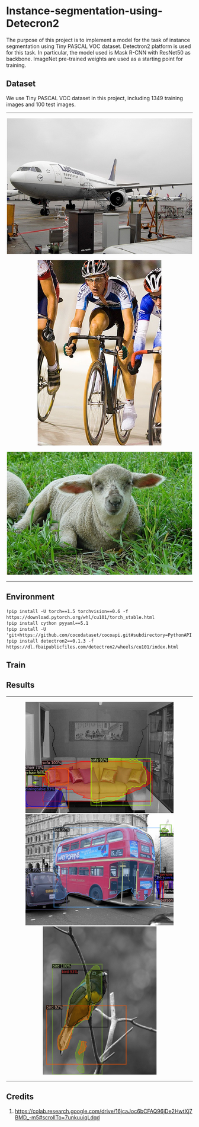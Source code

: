 # Instance-segmentation-using-Detecron2
The purpose of this project is to implement a model for the task of instance segmentation using Tiny PASCAL VOC dataset. Detectron2 platform is used for this task. In particular, the model used is Mask R-CNN with ResNet50 as backbone. ImageNet pre-trained weights are used as a starting point for training.
## Dataset
We use Tiny PASCAL VOC dataset in this project, including 1349 training images and 100 test images.

------------------
<p align="center">
  <img src="2007_000033.jpg">
</p>

<p align="center">
  <img src="2007_000129.jpg">
</p>

<p align="center">
  <img src="2007_000175.jpg">
</p>

-------------------


## Environment

 ```
!pip install -U torch==1.5 torchvision==0.6 -f https://download.pytorch.org/whl/cu101/torch_stable.html
!pip install cython pyyaml==5.1
!pip install -U 'git+https://github.com/cocodataset/cocoapi.git#subdirectory=PythonAPI'
!pip install detectron2==0.1.3 -f https://dl.fbaipublicfiles.com/detectron2/wheels/cu101/index.html
  ```
## Train
## Results
------------------
<p align="center">
  <img src="test2.png">
  <img src="test4.png">
  <img src="test5.png">
</p>

-------------------


## Credits
1) https://colab.research.google.com/drive/16jcaJoc6bCFAQ96jDe2HwtXj7BMD_-m5#scrollTo=7unkuuiqLdqd
